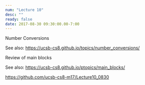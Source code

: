 ```yaml
---
num: "Lecture 10"
desc: ""
ready: false
date: 2017-08-30 09:30:00.00-7:00
---
```


Number Conversions

See also: https://ucsb-cs8.github.io/topics/number_conversions/

Review of main blocks

See also: https://ucsb-cs8.github.io/ptopics/main_blocks/

https://github.com/ucsb-cs8-m17/Lecture10_0830

